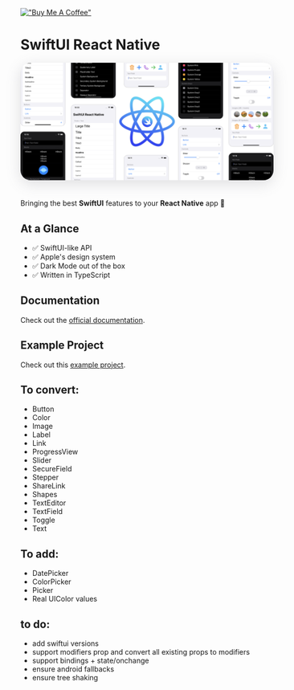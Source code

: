 [!["Buy Me A Coffee"](https://www.buymeacoffee.com/assets/img/custom_images/orange_img.png)](https://www.buymeacoffee.com/hugemathguy)

# SwiftUI React Native

<img class="cover" style="border-radius: 20px; box-shadow: rgba(100, 100, 111, 0.2) 0px 7px 29px 0px; margin-bottom: 20px" src="assets/cover.png" />

Bringing the best **SwiftUI** features to your **React Native** app :rocket:

## At a Glance

- :white_check_mark: SwiftUI-like API
- :white_check_mark: Apple's design system
- :white_check_mark: Dark Mode out of the box
- :white_check_mark: Written in TypeScript

## Documentation

Check out the [official documentation](https://swiftui-react-native.vercel.app).

## Example Project

Check out this [example project](https://github.com/andrew-levy/swiftui-react-native-example).

## To convert:

- Button
- Color
- Image
- Label
- Link
- ProgressView
- Slider
- SecureField
- Stepper
- ShareLink
- Shapes
- TextEditor
- TextField
- Toggle
- Text

## To add:

- DatePicker
- ColorPicker
- Picker
- Real UIColor values

## to do:

- add swiftui versions
- support modifiers prop and convert all existing props to modifiers
- support bindings + state/onchange
- ensure android fallbacks
- ensure tree shaking
